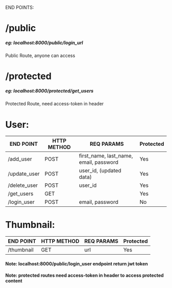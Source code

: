 END POINTS:
# /public
##### eg: localhost:8000/public/login_url
Public Route, anyone can access
# /protected
##### eg: localhost:8000/protected/get_users
Protected Route, need access-token in header

# User:
| END POINT | HTTP METHOD | REQ PARAMS | Protected |
| ------ | ------ | ------ | ------ | 
| /add_user | POST | first_name, last_name, email, password | Yes |
| /update_user | POST | user_id, (updated data) | Yes |
| /delete_user | POST | user_id | Yes |
| /get_users | GET |  | Yes |
| /login_user | POST | email, password | No |

# Thumbnail:
| END POINT | HTTP METHOD | REQ PARAMS | Protected |
| ------ | ------ | ------ | ------ | 
| /thumbnail | GET | url | Yes | No |

#### Note: localhost:8000/public/login_user endpoint return jwt token
#### Note: protected routes need access-token in header to access protected content
